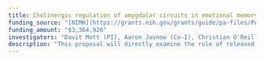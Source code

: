 ```yaml
---
title: Cholinergic regulation of amygdalar circuits in emotional memory
funding_source: "[NIMH](https://grants.nih.gov/grants/guide/pa-files/PA-20-185.html) R01"
funding_amount: "$3,364,926"
investigators: "Davit Mott (PI), Aaron Jasnow (Co-I), Christian O'Reilly (Co-I)"
description: "This proposal will directly examine the role of released ACh in regulating BLa circuits and emotional behaviors. Aim 1. To determine the circuit mechanism by which synaptic acetylcholine modulates local BLa oscillations. Aim 2: To determine the mechanism by which ACh acts on the BLa circuit to regulate fear learning. Aim 3: To determine the circuit mechanism by which ACh regulates fear discrimination."  
---
```

